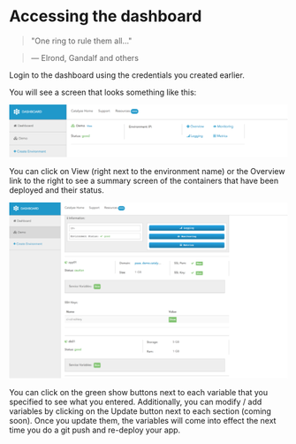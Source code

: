 # Accessing the dashboard

> "One ring to rule them all..."

> — Elrond, Gandalf and others

Login to the dashboard using the credentials you created earlier.

You will see a screen that looks something like this:

![View Deployed App](../pics/32.view.deployed.app.png)

You can click on View (right next to the environment name) or the Overview link to the right to see a summary screen of the containers that have been deployed and their status.

![View Deployed Summary](../pics/33.view.deployed.summary.png)

You can click on the green show buttons next to each variable that you specified to see what you entered. Additionally, you can modify / add variables by clicking on the Update button next to each section (coming soon). Once you update them, the variables will come into effect the next time you do a git push and re-deploy your app.
